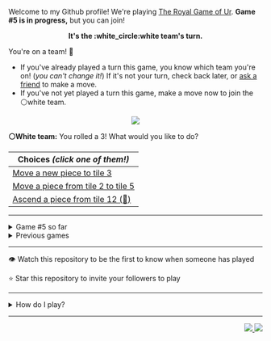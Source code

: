 Welcome to my Github profile!
We're playing
[The Royal Game of Ur](https://en.wikipedia.org/wiki/Royal_Game_of_Ur).
**Game #5 is in progress,** but you can join!

<p align="center">
  <b>It's the
  :white_circle:white
  team's turn.</b>
</p>

You're on a team! :wave:

* If you've already played a turn this game, you know which team you're on!
(_you can't change it!_)
If it's not your turn, check back later, or
[ask a
friend](https://twitter.com/share?text=I'm+playing+The+Royal+Game+of+Ur+on+a+GitHub+profile.+Take+your+turn+at+https://github.com/rossjrw/rossjrw+%23RoyalGameOfUr+%23github)
to make a move.
* If you've not yet played a turn this game, make a move now to join the
:white_circle:white
team.

<p align="center"><img src="https://raw.githubusercontent.com/rossjrw/rossjrw/play/games/current/board.841.svg"></p>

  **:white_circle:White team:**
  You rolled a 3!
What would you like to do?

| Choices *(click one of them!)* |
| --- |
  | [Move a new piece to tile 3    ](https://github.com/rossjrw/rossjrw/issues/new?title=ur-move-3%400-0&amp;body=Press+Submit%21+You+don%27t+need+to+edit+this+text+or+do+anything+else.%0D%0A%0D%0ABe+aware+that+your+move+can+take+a+minute+or+two+to+process.) |
  | [Move a piece from tile 2 to tile 5    ](https://github.com/rossjrw/rossjrw/issues/new?title=ur-move-3%402-0&amp;body=Press+Submit%21+You+don%27t+need+to+edit+this+text+or+do+anything+else.%0D%0A%0D%0ABe+aware+that+your+move+can+take+a+minute+or+two+to+process.) |
  | [Ascend a piece from tile 12    (:rocket:) ](https://github.com/rossjrw/rossjrw/issues/new?title=ur-move-3%4012-0&amp;body=Press+Submit%21+You+don%27t+need+to+edit+this+text+or+do+anything+else.%0D%0A%0D%0ABe+aware+that+your+move+can+take+a+minute+or+two+to+process.) |

-----

<details><summary>Game #5 so far</summary>

## Who's on each team?

<table>
    <thead>
      <tr><th colspan=2>Players in this game</th></tr>
    </thead>
    <tbody>
      <tr>
        <td align="right"><b>Black team</b> :black_circle:</td>
        <td>:white_circle: <b> White team</b></td>
      </tr>
      <tr align="center">
        <td><b><a href="https://github.com/shpatrickguo">@shpatrickguo</a></b> (22)<br><b><a href="https://github.com/MatthewOliverCode">@MatthewOliverCode</a></b> (10)<br><b><a href="https://github.com/HAUDRAUFHAUN">@HAUDRAUFHAUN</a></b> (6)<br><b><a href="https://github.com/Rayyan06">@Rayyan06</a></b> (3)<br><b><a href="https://github.com/azminewasi">@azminewasi</a></b> (3)<br><b><a href="https://github.com/tb148">@tb148</a></b> (3)<br><b><a href="https://github.com/DevTony101">@DevTony101</a></b> (2)<br><b><a href="https://github.com/BraianMendes">@BraianMendes</a></b> (2)<br><b><a href="https://github.com/shravankb">@shravankb</a></b> (1)<br><b><a href="https://github.com/HOWZ1T">@HOWZ1T</a></b> (1)<br><b><a href="https://github.com/brandonpittman">@brandonpittman</a></b> (1)<br><b><a href="https://github.com/BerkSpar">@BerkSpar</a></b> (1)<br><b><a href="https://github.com/ShapManasick">@ShapManasick</a></b> (1)<br><b><a href="https://github.com/RayhanADev">@RayhanADev</a></b> (1)<br><b><a href="https://github.com/nhcarrigan">@nhcarrigan</a></b> (1)<br><b><a href="https://github.com/miguelrochabh">@miguelrochabh</a></b> (1)<br><b><a href="https://github.com/ArmTimDev">@ArmTimDev</a></b> (1)<br><b><a href="https://github.com/Krithiik">@Krithiik</a></b> (1)<br><b><a href="https://github.com/grau-maus">@grau-maus</a></b> (1)<br><b><a href="https://github.com/AndreM-Gomes">@AndreM-Gomes</a></b> (1)<br><b><a href="https://github.com/rishabhc32">@rishabhc32</a></b> (1)<br><b><a href="https://github.com/ErickOF">@ErickOF</a></b> (1)<br><b><a href="https://github.com/RebTaylor">@RebTaylor</a></b> (1)<br><b><a href="https://github.com/maurayonori">@maurayonori</a></b> (1)<br><b><a href="https://github.com/vikassbadami">@vikassbadami</a></b> (1)</td>
        <td><b><a href="https://github.com/BaptisteMartinet">@BaptisteMartinet</a></b> (23)<br><b><a href="https://github.com/KennyOliver">@KennyOliver</a></b> (10)<br><b><a href="https://github.com/WeslleyNasRocha">@WeslleyNasRocha</a></b> (10)<br><b><a href="https://github.com/1ethanhansen">@1ethanhansen</a></b> (9)<br><b><a href="https://github.com/MrNereof">@MrNereof</a></b> (3)<br><b><a href="https://github.com/lynxaegon">@lynxaegon</a></b> (2)<br><b><a href="https://github.com/Dhyeythumar">@Dhyeythumar</a></b> (1)<br><b><a href="https://github.com/LucioFex">@LucioFex</a></b> (1)<br><b><a href="https://github.com/sampoder">@sampoder</a></b> (1)<br><b><a href="https://github.com/JohanDev6">@JohanDev6</a></b> (1)<br><b><a href="https://github.com/brunocampos01">@brunocampos01</a></b> (1)<br><b><a href="https://github.com/Kishan2029">@Kishan2029</a></b> (1)<br><b><a href="https://github.com/JavaCode7">@JavaCode7</a></b> (1)<br><b><a href="https://github.com/Nick-Mazuk">@Nick-Mazuk</a></b> (1)<br><b><a href="https://github.com/Rohan-Bansal">@Rohan-Bansal</a></b> (1)</td>
      </tr>
    </tbody>
  </table>

## What's happened so far?

| Time | Turn | Event | Issue | Board |
| :---: | :---: | :--- | :---: | :---: |
  | 6th Mar 2021 06:41 | **0** | :black_circle: **[@shpatrickguo](https://github.com/shpatrickguo)** started a new game | [#703](https://github.com/rossjrw/rossjrw/issues/703) | [link](https://raw.githubusercontent.com/rossjrw/rossjrw/fe1933f48a6a894bccf1fc49a4df9a7ba3abb58c/games/current/board.703.svg) |
  | 6th Mar 2021 06:43 | **1** | :black_circle: **[@DevTony101](https://github.com/DevTony101)** moved a black piece onto the board to position 4  — claimed a rosette :rosette:  | [#704](https://github.com/rossjrw/rossjrw/issues/704) | [link](https://raw.githubusercontent.com/rossjrw/rossjrw/795fe97c28ec218d8c929279608c74d839bf8a5b/games/current/board.704.svg) |
  | 6th Mar 2021 06:44 | **2** | :black_circle: **[@DevTony101](https://github.com/DevTony101)** moved a black piece from position 4 to position 7    | [#705](https://github.com/rossjrw/rossjrw/issues/705) | [link](https://raw.githubusercontent.com/rossjrw/rossjrw/854cd2dc018d03eefa8b4a738b13d05075001b15/games/current/board.705.svg) |
  | 6th Mar 2021 07:58 | **3** | :white_circle: **[@Dhyeythumar](https://github.com/Dhyeythumar)** moved a white piece onto the board to position 2    | [#706](https://github.com/rossjrw/rossjrw/issues/706) | [link](https://raw.githubusercontent.com/rossjrw/rossjrw/d63604c6714142428fefb49c7495d67d9f2c574a/games/current/board.706.svg) |
  | 8th Mar 2021 04:44 | **4** | :black_circle: **[@shpatrickguo](https://github.com/shpatrickguo)** moved a black piece onto the board to position 2    | [#707](https://github.com/rossjrw/rossjrw/issues/707) | [link](https://raw.githubusercontent.com/rossjrw/rossjrw/26804f326c5e54835d33be52beb22773f72acbe3/games/current/board.707.svg) |
  | 8th Mar 2021 20:23 | **5** | :white_circle: **[@KennyOliver](https://github.com/KennyOliver)** moved a white piece from position 2 to position 3    | [#708](https://github.com/rossjrw/rossjrw/issues/708) | [link](https://raw.githubusercontent.com/rossjrw/rossjrw/0ec7bf9c710549b9dd4ed203589957d6c67496fc/games/current/board.708.svg) |
  | 11th Mar 2021 22:43 | **6** | :black_circle: **[@shpatrickguo](https://github.com/shpatrickguo)** moved a black piece from position 7 to position 8  — claimed a rosette :rosette:  | [#709](https://github.com/rossjrw/rossjrw/issues/709) | [link](https://raw.githubusercontent.com/rossjrw/rossjrw/d054a2bf424ff1273bb4280e6d90b23f55cc6851/games/current/board.709.svg) |
  | 12th Mar 2021 05:15 | **7** | :black_circle: **[@shravankb](https://github.com/shravankb)** moved a black piece from position 2 to position 4  — claimed a rosette :rosette:  | [#710](https://github.com/rossjrw/rossjrw/issues/710) | [link](https://raw.githubusercontent.com/rossjrw/rossjrw/2cf7a6fc3432d2bb2df4d269299b911610ace7fc/games/current/board.710.svg) |
  | 12th Mar 2021 10:47 | **8** | :black_circle: **[@HOWZ1T](https://github.com/HOWZ1T)** moved a black piece from position 8 to position 10    | [#711](https://github.com/rossjrw/rossjrw/issues/711) | [link](https://raw.githubusercontent.com/rossjrw/rossjrw/6a289cd05c2fe0b7a33c48a692641eb6c06c85f8/games/current/board.711.svg) |
  | 12th Mar 2021 13:55 | **9** | :white_circle: **[@BaptisteMartinet](https://github.com/BaptisteMartinet)** moved a white piece onto the board to position 4  — claimed a rosette :rosette:  | [#712](https://github.com/rossjrw/rossjrw/issues/712) | [link](https://raw.githubusercontent.com/rossjrw/rossjrw/a449fd0845517cc06a691230e0fe362418a8aa0c/games/current/board.712.svg) |
  | 12th Mar 2021 13:59 | **10** | :white_circle: **[@BaptisteMartinet](https://github.com/BaptisteMartinet)** moved a white piece from position 4 to position 6    | [#713](https://github.com/rossjrw/rossjrw/issues/713) | [link](https://raw.githubusercontent.com/rossjrw/rossjrw/b3473b64be8fc5d705066a22d019197bd9c64a3c/games/current/board.713.svg) |
  | 14th Mar 2021 20:27 | **11** | :black_circle: **[@shpatrickguo](https://github.com/shpatrickguo)** moved a black piece from position 4 to position 6 — captured a white piece :crossed_swords:   | [#714](https://github.com/rossjrw/rossjrw/issues/714) | [link](https://raw.githubusercontent.com/rossjrw/rossjrw/4f9347c7c4d0264f8e98da975f2c5a7b5fa471ed/games/current/board.714.svg) |
  | 16th Mar 2021 22:04 | **12** | :white_circle: **[@LucioFex](https://github.com/LucioFex)** moved a white piece from position 3 to position 5    | [#715](https://github.com/rossjrw/rossjrw/issues/715) | [link](https://raw.githubusercontent.com/rossjrw/rossjrw/e662f4f7c500ad8ecc6eb24ba013919b70197e12/games/current/board.715.svg) |
  | 17th Mar 2021 05:24 | **13** | :black_circle: **[@brandonpittman](https://github.com/brandonpittman)** moved a black piece from position 10 to position 14  — claimed a rosette :rosette:  | [#716](https://github.com/rossjrw/rossjrw/issues/716) |  |
  | 18th Mar 2021 14:40 | **14** | :black_circle: **[@BerkSpar](https://github.com/BerkSpar)** moved a black piece onto the board to position 3    | [#717](https://github.com/rossjrw/rossjrw/issues/717) | [link](https://raw.githubusercontent.com/rossjrw/rossjrw/63d55a8b218265fad3519c6a6e74590c5d8e9057/games/current/board.717.svg) |
  | 18th Mar 2021 14:40 | **15** | :white_circle:  The white team rolled a 0 and their turn was automatically passed | [#717](https://github.com/rossjrw/rossjrw/issues/717) | [link](https://raw.githubusercontent.com/rossjrw/rossjrw/8c6c8b25608c0c23d624b50deb17efbfb31ba557/games/current/board.717.svg) |
  | 20th Mar 2021 06:48 | **16** | :black_circle: **[@shpatrickguo](https://github.com/shpatrickguo)** moved a black piece from position 6 to position 9    | [#719](https://github.com/rossjrw/rossjrw/issues/719) | [link](https://raw.githubusercontent.com/rossjrw/rossjrw/7b901772bdaa5596d8a5629996ab900278029b4f/games/current/board.719.svg) |
  | 23rd Mar 2021 02:02 | **17** | :white_circle: **[@sampoder](https://github.com/sampoder)** moved a white piece onto the board to position 2    | [#720](https://github.com/rossjrw/rossjrw/issues/720) | [link](https://raw.githubusercontent.com/rossjrw/rossjrw/3357a86aa99c54a14e890675cb5ef34b808f1591/games/current/board.720.svg) |
  | 23rd Mar 2021 10:20 | **18** | :black_circle: **[@ShapManasick](https://github.com/ShapManasick)** moved a black piece from position 3 to position 6    | [#721](https://github.com/rossjrw/rossjrw/issues/721) | [link](https://raw.githubusercontent.com/rossjrw/rossjrw/b0ffacf13719586eb74460bc317ff3814ec82a99/games/current/board.721.svg) |
  | 23rd Mar 2021 22:32 | **19** | :white_circle: **[@lynxaegon](https://github.com/lynxaegon)** moved a white piece from position 5 to position 6 — captured a black piece :crossed_swords:   | [#722](https://github.com/rossjrw/rossjrw/issues/722) | [link](https://raw.githubusercontent.com/rossjrw/rossjrw/8de583709b459f2edc23d258e182dbab81775c85/games/current/board.722.svg) |
  | 23rd Mar 2021 23:10 | **20** | :black_circle: **[@RayhanADev](https://github.com/RayhanADev)** ascended a black piece from position 14 :rocket:    | [#723](https://github.com/rossjrw/rossjrw/issues/723) | [link](https://raw.githubusercontent.com/rossjrw/rossjrw/bc5e3d6bf6ada7883aca44eeaae4eae4ba83c2ba/games/current/board.723.svg) |
  | 24th Mar 2021 09:56 | **21** | :white_circle: **[@lynxaegon](https://github.com/lynxaegon)** moved a white piece from position 2 to position 4  — claimed a rosette :rosette:  | [#724](https://github.com/rossjrw/rossjrw/issues/724) | [link](https://raw.githubusercontent.com/rossjrw/rossjrw/80fa97eff6cb1319aaa362894acafdd53e4875da/games/current/board.724.svg) |
  | 24th Mar 2021 23:13 | **22** | :white_circle: **[@JohanDev6](https://github.com/JohanDev6)** moved a white piece onto the board to position 2    | [#725](https://github.com/rossjrw/rossjrw/issues/725) | [link](https://raw.githubusercontent.com/rossjrw/rossjrw/64d7715a39ebbce33674f401c3d3653d112e037f/games/current/board.725.svg) |
  | 25th Mar 2021 05:02 | **23** | :black_circle: **[@shpatrickguo](https://github.com/shpatrickguo)** moved a black piece onto the board to position 1    | [#727](https://github.com/rossjrw/rossjrw/issues/727) | [link](https://raw.githubusercontent.com/rossjrw/rossjrw/7588240755c04f3bf645f0ef68f0482cd3851dbf/games/current/board.727.svg) |
  | 26th Mar 2021 14:40 | **24** | :white_circle: **[@brunocampos01](https://github.com/brunocampos01)** moved a white piece onto the board to position 1    | [#728](https://github.com/rossjrw/rossjrw/issues/728) | [link](https://raw.githubusercontent.com/rossjrw/rossjrw/1dbaa3819a10e4a0a2316ba9f40f7a0111554b21/games/current/board.728.svg) |
  | 28th Mar 2021 00:59 | **25** | :black_circle: **[@shpatrickguo](https://github.com/shpatrickguo)** moved a black piece onto the board to position 2    | [#729](https://github.com/rossjrw/rossjrw/issues/729) | [link](https://raw.githubusercontent.com/rossjrw/rossjrw/b2120435568635bd5c38c25daace5706c0c20d4c/games/current/board.729.svg) |
  | 28th Mar 2021 18:34 | **26** | :white_circle: **[@KennyOliver](https://github.com/KennyOliver)** moved a white piece from position 6 to position 7    | [#730](https://github.com/rossjrw/rossjrw/issues/730) | [link](https://raw.githubusercontent.com/rossjrw/rossjrw/c9ed234b2ea6e99fbabcb53af86f7f9fac59f4c3/games/current/board.730.svg) |
  | 29th Mar 2021 02:43 | **27** | :black_circle: **[@shpatrickguo](https://github.com/shpatrickguo)** moved a black piece from position 2 to position 3    | [#731](https://github.com/rossjrw/rossjrw/issues/731) | [link](https://raw.githubusercontent.com/rossjrw/rossjrw/53c8a9e2655377c8576aa40bd0094465e85f3a45/games/current/board.731.svg) |
  | 29th Mar 2021 06:47 | **28** | :white_circle: **[@KennyOliver](https://github.com/KennyOliver)** moved a white piece from position 7 to position 8  — claimed a rosette :rosette:  | [#732](https://github.com/rossjrw/rossjrw/issues/732) | [link](https://raw.githubusercontent.com/rossjrw/rossjrw/28a1e91ffc984feb127bb114e2b6afd251a78069/games/current/board.732.svg) |
  | 29th Mar 2021 07:25 | **29** | :white_circle: **[@Kishan2029](https://github.com/Kishan2029)** moved a white piece onto the board to position 3    | [#733](https://github.com/rossjrw/rossjrw/issues/733) | [link](https://raw.githubusercontent.com/rossjrw/rossjrw/cd01be8d51cf022509ad022a6421c16948242bd6/games/current/board.733.svg) |
  | 30th Mar 2021 14:42 | **30** | :black_circle: **[@Rayyan06](https://github.com/Rayyan06)** moved a black piece from position 1 to position 4  — claimed a rosette :rosette:  | [#734](https://github.com/rossjrw/rossjrw/issues/734) | [link](https://raw.githubusercontent.com/rossjrw/rossjrw/55e1071c03cc04facf09f69ab0f24e04b3be7c28/games/current/board.734.svg) |
  | 30th Mar 2021 14:43 | **31** | :black_circle: **[@Rayyan06](https://github.com/Rayyan06)** moved a black piece onto the board to position 1    | [#735](https://github.com/rossjrw/rossjrw/issues/735) | [link](https://raw.githubusercontent.com/rossjrw/rossjrw/911ed92a9cda99089f8051717af1083e2cba8e14/games/current/board.735.svg) |
  | 30th Mar 2021 20:47 | **32** | :white_circle: **[@KennyOliver](https://github.com/KennyOliver)** moved a white piece from position 8 to position 11    | [#736](https://github.com/rossjrw/rossjrw/issues/736) | [link](https://raw.githubusercontent.com/rossjrw/rossjrw/b0a791f5d446cfc0d587d4ad09e186825e1f2e0b/games/current/board.736.svg) |
  | 30th Mar 2021 22:49 | **33** | :black_circle: **[@nhcarrigan](https://github.com/nhcarrigan)** moved a black piece from position 1 to position 2    | [#737](https://github.com/rossjrw/rossjrw/issues/737) | [link](https://raw.githubusercontent.com/rossjrw/rossjrw/2e9afbd0eede39ec5e86ce91f2066d32a23cf8d8/games/current/board.737.svg) |
  | 31st Mar 2021 14:52 | **34** | :white_circle: **[@KennyOliver](https://github.com/KennyOliver)** moved a white piece from position 11 to position 12    | [#738](https://github.com/rossjrw/rossjrw/issues/738) | [link](https://raw.githubusercontent.com/rossjrw/rossjrw/d03ff39b79782ec0e8ddf6e7c490cdea49d5d22b/games/current/board.738.svg) |
  | 31st Mar 2021 16:10 | **35** | :black_circle: **[@Rayyan06](https://github.com/Rayyan06)** moved a black piece from position 9 to position 12 — captured a white piece :crossed_swords:   | [#739](https://github.com/rossjrw/rossjrw/issues/739) | [link](https://raw.githubusercontent.com/rossjrw/rossjrw/2e5dfce05f04235ea6c724aead65d348895967c9/games/current/board.739.svg) |
  | 1st Apr 2021 11:19 | **36** | :white_circle: **[@JavaCode7](https://github.com/JavaCode7)** moved a white piece from position 2 to position 5    | [#740](https://github.com/rossjrw/rossjrw/issues/740) |  |
  | 1st Apr 2021 14:43 | **37** | :black_circle: **[@miguelrochabh](https://github.com/miguelrochabh)** moved a black piece from position 3 to position 5 — captured a white piece :crossed_swords:   | [#741](https://github.com/rossjrw/rossjrw/issues/741) | [link](https://raw.githubusercontent.com/rossjrw/rossjrw/67088b6f871d6d76f7d88ccd1214c8e8d1199b8d/games/current/board.741.svg) |
  | 1st Apr 2021 14:43 | **38** | :white_circle:  The white team rolled a 0 and their turn was automatically passed | [#741](https://github.com/rossjrw/rossjrw/issues/741) | [link](https://raw.githubusercontent.com/rossjrw/rossjrw/ae6c7416138c3840cc9b0d5344ec14981c05f78d/games/current/board.741.svg) |
  | 2nd Apr 2021 16:43 | **39** | :black_circle: **[@shpatrickguo](https://github.com/shpatrickguo)** ascended a black piece from position 12 :rocket:    | [#743](https://github.com/rossjrw/rossjrw/issues/743) | [link](https://raw.githubusercontent.com/rossjrw/rossjrw/bf5bf2d0127b7cd2dd3f180af9a4565e8b4c0441/games/current/board.743.svg) |
  | 2nd Apr 2021 16:47 | **40** | :white_circle: **[@1ethanhansen](https://github.com/1ethanhansen)** moved a white piece from position 3 to position 6    | [#744](https://github.com/rossjrw/rossjrw/issues/744) | [link](https://raw.githubusercontent.com/rossjrw/rossjrw/602ce4215cb4f7a6395831ec7dd13143cf3744a3/games/current/board.744.svg) |
  | 3rd Apr 2021 15:41 | **41** | :black_circle: **[@HAUDRAUFHAUN](https://github.com/HAUDRAUFHAUN)** moved a black piece from position 5 to position 8  — claimed a rosette :rosette:  | [#745](https://github.com/rossjrw/rossjrw/issues/745) | [link](https://raw.githubusercontent.com/rossjrw/rossjrw/9a8905e6182c90a6355b001de703e4f53fa5b721/games/current/board.745.svg) |
  | 3rd Apr 2021 15:47 | **42** | :black_circle: **[@HAUDRAUFHAUN](https://github.com/HAUDRAUFHAUN)** moved a black piece onto the board to position 3    | [#746](https://github.com/rossjrw/rossjrw/issues/746) | [link](https://raw.githubusercontent.com/rossjrw/rossjrw/ea41df4732b4e67cec01f4d8b86015f33378dd69/games/current/board.746.svg) |
  | 4th Apr 2021 09:51 | **43** | :white_circle: **[@KennyOliver](https://github.com/KennyOliver)** moved a white piece from position 6 to position 9    | [#747](https://github.com/rossjrw/rossjrw/issues/747) | [link](https://raw.githubusercontent.com/rossjrw/rossjrw/ae71266d87d3e449d7adcff5a0a0d715befed88a/games/current/board.747.svg) |
  | 5th Apr 2021 04:55 | **44** | :black_circle: **[@ArmTimDev](https://github.com/ArmTimDev)** moved a black piece from position 3 to position 6    | [#748](https://github.com/rossjrw/rossjrw/issues/748) | [link](https://raw.githubusercontent.com/rossjrw/rossjrw/91d1ae4ae06ac60cd98b0e2fe938b944ad70c91c/games/current/board.748.svg) |
  | 5th Apr 2021 15:58 | **45** | :white_circle: **[@1ethanhansen](https://github.com/1ethanhansen)** moved a white piece from position 9 to position 11    | [#749](https://github.com/rossjrw/rossjrw/issues/749) | [link](https://raw.githubusercontent.com/rossjrw/rossjrw/ca7f99a72b30e0adcdb68e9296ee72cfc1ca32d4/games/current/board.749.svg) |
  | 5th Apr 2021 17:30 | **46** | :black_circle: **[@BraianMendes](https://github.com/BraianMendes)** moved a black piece from position 8 to position 10    | [#750](https://github.com/rossjrw/rossjrw/issues/750) | [link](https://raw.githubusercontent.com/rossjrw/rossjrw/fb98dd2119f4cdb8d91cd05ebeae96dbdd4a7a97/games/current/board.750.svg) |
  | 5th Apr 2021 21:00 | **47** | :white_circle: **[@WeslleyNasRocha](https://github.com/WeslleyNasRocha)** moved a white piece from position 11 to position 12    | [#751](https://github.com/rossjrw/rossjrw/issues/751) | [link](https://raw.githubusercontent.com/rossjrw/rossjrw/777afb12ea43b492929919bc8f4ed9a68fc86f12/games/current/board.751.svg) |
  | 6th Apr 2021 13:10 | **48** | :black_circle: **[@BraianMendes](https://github.com/BraianMendes)** moved a black piece from position 10 to position 13    | [#752](https://github.com/rossjrw/rossjrw/issues/752) | [link](https://raw.githubusercontent.com/rossjrw/rossjrw/88ffb55a787f78d37452c8548e755f3b343b0b09/games/current/board.752.svg) |
  | 6th Apr 2021 13:19 | **49** | :white_circle: **[@WeslleyNasRocha](https://github.com/WeslleyNasRocha)** moved a white piece from position 12 to position 13    | [#753](https://github.com/rossjrw/rossjrw/issues/753) | [link](https://raw.githubusercontent.com/rossjrw/rossjrw/88a91368bdad03a3af5a1b733236254818743f1d/games/current/board.753.svg) |
  | 6th Apr 2021 22:24 | **50** | :black_circle: **[@shpatrickguo](https://github.com/shpatrickguo)** moved a black piece onto the board to position 3    | [#754](https://github.com/rossjrw/rossjrw/issues/754) | [link](https://raw.githubusercontent.com/rossjrw/rossjrw/73c07895069d1d5402951c119bd995f485134654/games/current/board.754.svg) |
  | 7th Apr 2021 03:35 | **51** | :white_circle: **[@Nick-Mazuk](https://github.com/Nick-Mazuk)** moved a white piece from position 13 to position 14  — claimed a rosette :rosette:  | [#755](https://github.com/rossjrw/rossjrw/issues/755) | [link](https://raw.githubusercontent.com/rossjrw/rossjrw/bf7917be6828dbe21dfd278115e8c8ef057279b6/games/current/board.755.svg) |
  | 7th Apr 2021 11:02 | **52** | :white_circle: **[@KennyOliver](https://github.com/KennyOliver)** moved a white piece from position 4 to position 6 — captured a black piece :crossed_swords:   | [#756](https://github.com/rossjrw/rossjrw/issues/756) | [link](https://raw.githubusercontent.com/rossjrw/rossjrw/239c5919ec03fc5a73dbc1fd3efb79ea792ac141/games/current/board.756.svg) |
  | 7th Apr 2021 11:03 | **53** | :black_circle: **[@MatthewOliverCode](https://github.com/MatthewOliverCode)** moved a black piece from position 3 to position 6 — captured a white piece :crossed_swords:   | [#757](https://github.com/rossjrw/rossjrw/issues/757) | [link](https://raw.githubusercontent.com/rossjrw/rossjrw/7bcf43f2926d392797be2ada67604742a91714e7/games/current/board.757.svg) |
  | 7th Apr 2021 11:04 | **54** | :white_circle: **[@KennyOliver](https://github.com/KennyOliver)** ascended a white piece from position 14 :rocket:    | [#758](https://github.com/rossjrw/rossjrw/issues/758) | [link](https://raw.githubusercontent.com/rossjrw/rossjrw/61528bc793ff611d64f66c7dc28ece21bf378985/games/current/board.758.svg) |
  | 7th Apr 2021 11:05 | **55** | :black_circle: **[@MatthewOliverCode](https://github.com/MatthewOliverCode)** moved a black piece from position 4 to position 7    | [#759](https://github.com/rossjrw/rossjrw/issues/759) | [link](https://raw.githubusercontent.com/rossjrw/rossjrw/ca0be942df3d63136915e05070bbdc94a92a27fe/games/current/board.759.svg) |
  | 7th Apr 2021 11:06 | **56** | :white_circle: **[@KennyOliver](https://github.com/KennyOliver)** moved a white piece from position 1 to position 4  — claimed a rosette :rosette:  | [#760](https://github.com/rossjrw/rossjrw/issues/760) | [link](https://raw.githubusercontent.com/rossjrw/rossjrw/a4a08c21f06d5387a2f2bb47995f1b9f4e202b39/games/current/board.760.svg) |
  | 7th Apr 2021 11:07 | **57** | :white_circle: **[@KennyOliver](https://github.com/KennyOliver)** moved a white piece from position 4 to position 7 — captured a black piece :crossed_swords:   | [#761](https://github.com/rossjrw/rossjrw/issues/761) | [link](https://raw.githubusercontent.com/rossjrw/rossjrw/dfa49b1eb162fb14753f411580463bcb62ebc26b/games/current/board.761.svg) |
  | 7th Apr 2021 11:08 | **58** | :black_circle: **[@MatthewOliverCode](https://github.com/MatthewOliverCode)** moved a black piece from position 13 to position 14  — claimed a rosette :rosette:  | [#762](https://github.com/rossjrw/rossjrw/issues/762) | [link](https://raw.githubusercontent.com/rossjrw/rossjrw/237799983aa9944d210441d8da163221945edf28/games/current/board.762.svg) |
  | 7th Apr 2021 11:08 | **59** | :black_circle: **[@MatthewOliverCode](https://github.com/MatthewOliverCode)** moved a black piece from position 6 to position 8  — claimed a rosette :rosette:  | [#763](https://github.com/rossjrw/rossjrw/issues/763) | [link](https://raw.githubusercontent.com/rossjrw/rossjrw/f3fb8f6223d585f9df2e4e7b3694473d8107ab79/games/current/board.763.svg) |
  | 7th Apr 2021 11:09 | **60** | :black_circle: **[@MatthewOliverCode](https://github.com/MatthewOliverCode)** moved a black piece from position 2 to position 4  — claimed a rosette :rosette:  | [#764](https://github.com/rossjrw/rossjrw/issues/764) | [link](https://raw.githubusercontent.com/rossjrw/rossjrw/5d4224fb7cdba47e3562099185c53ea892fba547/games/current/board.764.svg) |
  | 7th Apr 2021 11:09 | **61** | :black_circle: **[@MatthewOliverCode](https://github.com/MatthewOliverCode)** moved a black piece from position 4 to position 7 — captured a white piece :crossed_swords:   | [#765](https://github.com/rossjrw/rossjrw/issues/765) | [link](https://raw.githubusercontent.com/rossjrw/rossjrw/29bc10629cd39010af8d0d304f6412264df2d57d/games/current/board.765.svg) |
  | 7th Apr 2021 12:36 | **62** | :white_circle: **[@BaptisteMartinet](https://github.com/BaptisteMartinet)** moved a white piece onto the board to position 2    | [#766](https://github.com/rossjrw/rossjrw/issues/766) | [link](https://raw.githubusercontent.com/rossjrw/rossjrw/b4b4854fe119c9e2a03c7d76c3881696ce19358b/games/current/board.766.svg) |
  | 7th Apr 2021 14:39 | **63** | :black_circle: **[@MatthewOliverCode](https://github.com/MatthewOliverCode)** moved a black piece from position 7 to position 9    | [#767](https://github.com/rossjrw/rossjrw/issues/767) | [link](https://raw.githubusercontent.com/rossjrw/rossjrw/5d36390654eb5ac5ce395fc63423eeb32b8f4573/games/current/board.767.svg) |
  | 7th Apr 2021 15:31 | **64** | :white_circle: **[@BaptisteMartinet](https://github.com/BaptisteMartinet)** moved a white piece from position 2 to position 4  — claimed a rosette :rosette:  | [#768](https://github.com/rossjrw/rossjrw/issues/768) | [link](https://raw.githubusercontent.com/rossjrw/rossjrw/a9ea0afe71a27541a1c464abf23f9e0caa40ce4d/games/current/board.768.svg) |
  | 7th Apr 2021 19:31 | **65** | :white_circle: **[@WeslleyNasRocha](https://github.com/WeslleyNasRocha)** moved a white piece onto the board to position 2    | [#769](https://github.com/rossjrw/rossjrw/issues/769) | [link](https://raw.githubusercontent.com/rossjrw/rossjrw/bfec5b11de13e05c30588e1fda5967dbaf090058/games/current/board.769.svg) |
  | 8th Apr 2021 10:16 | **66** | :black_circle: **[@HAUDRAUFHAUN](https://github.com/HAUDRAUFHAUN)** moved a black piece onto the board to position 2    | [#770](https://github.com/rossjrw/rossjrw/issues/770) | [link](https://raw.githubusercontent.com/rossjrw/rossjrw/54c1c850735061aa46c8f6740b822f55c17c5abd/games/current/board.770.svg) |
  | 8th Apr 2021 12:11 | **67** | :white_circle: **[@BaptisteMartinet](https://github.com/BaptisteMartinet)** moved a white piece from position 4 to position 7    | [#771](https://github.com/rossjrw/rossjrw/issues/771) | [link](https://raw.githubusercontent.com/rossjrw/rossjrw/aee69e937dfd087f6efba8c9a18bb08442e9e4bb/games/current/board.771.svg) |
  | 8th Apr 2021 14:44 | **68** | :black_circle: **[@HAUDRAUFHAUN](https://github.com/HAUDRAUFHAUN)** moved a black piece from position 2 to position 4  — claimed a rosette :rosette:  | [#772](https://github.com/rossjrw/rossjrw/issues/772) | [link](https://raw.githubusercontent.com/rossjrw/rossjrw/91caafec62300faf93c44fea9514f8825a5b6836/games/current/board.772.svg) |
  | 8th Apr 2021 14:45 | **69** | :black_circle: **[@HAUDRAUFHAUN](https://github.com/HAUDRAUFHAUN)** moved a black piece from position 9 to position 11    | [#773](https://github.com/rossjrw/rossjrw/issues/773) | [link](https://raw.githubusercontent.com/rossjrw/rossjrw/677bb6f1170c645aa51c6b08a5b416d96fbc7fc9/games/current/board.773.svg) |
  | 8th Apr 2021 17:27 | **70** | :white_circle: **[@WeslleyNasRocha](https://github.com/WeslleyNasRocha)** moved a white piece from position 2 to position 4  — claimed a rosette :rosette:  | [#774](https://github.com/rossjrw/rossjrw/issues/774) | [link](https://raw.githubusercontent.com/rossjrw/rossjrw/09caa5b92afc45dcf94db6ff33e4ef9e9ba50a2b/games/current/board.774.svg) |
  | 8th Apr 2021 17:27 | **71** | :white_circle: **[@WeslleyNasRocha](https://github.com/WeslleyNasRocha)** moved a white piece from position 7 to position 9    | [#775](https://github.com/rossjrw/rossjrw/issues/775) | [link](https://raw.githubusercontent.com/rossjrw/rossjrw/9c55ad2dc972f4127d7dabd9897b5d6d68835d6c/games/current/board.775.svg) |
  | 9th Apr 2021 03:09 | **72** | :black_circle: **[@shpatrickguo](https://github.com/shpatrickguo)** moved a black piece from position 8 to position 9 — captured a white piece :crossed_swords:   | [#776](https://github.com/rossjrw/rossjrw/issues/776) | [link](https://raw.githubusercontent.com/rossjrw/rossjrw/88db8923f3f9bc828fc9d2a296da97237de72905/games/current/board.776.svg) |
  | 9th Apr 2021 12:50 | **73** | :white_circle: **[@WeslleyNasRocha](https://github.com/WeslleyNasRocha)** moved a white piece onto the board to position 2    | [#777](https://github.com/rossjrw/rossjrw/issues/777) | [link](https://raw.githubusercontent.com/rossjrw/rossjrw/1d210bf983105ab5003366d6dfce3039600dc9d7/games/current/board.777.svg) |
  | 10th Apr 2021 02:06 | **74** | :black_circle: **[@shpatrickguo](https://github.com/shpatrickguo)** moved a black piece onto the board to position 3    | [#778](https://github.com/rossjrw/rossjrw/issues/778) | [link](https://raw.githubusercontent.com/rossjrw/rossjrw/bad5eb3b4aae1cb15bf9b3f3e2dc09a6e7217a90/games/current/board.778.svg) |
  | 10th Apr 2021 03:24 | **75** | :white_circle: **[@Rohan-Bansal](https://github.com/Rohan-Bansal)** moved a white piece from position 4 to position 6    | [#779](https://github.com/rossjrw/rossjrw/issues/779) | [link](https://raw.githubusercontent.com/rossjrw/rossjrw/559dcb0dfb682d0723c4743385cbc3cca39d5cf9/games/current/board.779.svg) |
  | 13th Apr 2021 06:20 | **76** | :black_circle: **[@HAUDRAUFHAUN](https://github.com/HAUDRAUFHAUN)** moved a black piece from position 4 to position 6 — captured a white piece :crossed_swords:   | [#780](https://github.com/rossjrw/rossjrw/issues/780) | [link](https://raw.githubusercontent.com/rossjrw/rossjrw/e18bd7bef6419196885cc138f9a55f81ae1bb712/games/current/board.780.svg) |
  | 13th Apr 2021 12:36 | **77** | :white_circle: **[@BaptisteMartinet](https://github.com/BaptisteMartinet)** moved a white piece onto the board to position 4  — claimed a rosette :rosette:  | [#781](https://github.com/rossjrw/rossjrw/issues/781) | [link](https://raw.githubusercontent.com/rossjrw/rossjrw/49ef891142a0f2d185ec42e21a39a54e39e14c5b/games/current/board.781.svg) |
  | 13th Apr 2021 12:38 | **78** | :white_circle: **[@BaptisteMartinet](https://github.com/BaptisteMartinet)** moved a white piece from position 4 to position 6 — captured a black piece :crossed_swords:   | [#782](https://github.com/rossjrw/rossjrw/issues/782) | [link](https://raw.githubusercontent.com/rossjrw/rossjrw/d965a3bc4d93cace3123a6441da87c7e9a74db7a/games/current/board.782.svg) |
  | 13th Apr 2021 23:34 | **79** | :black_circle: **[@shpatrickguo](https://github.com/shpatrickguo)** moved a black piece from position 3 to position 6 — captured a white piece :crossed_swords:   | [#783](https://github.com/rossjrw/rossjrw/issues/783) | [link](https://raw.githubusercontent.com/rossjrw/rossjrw/2270635e43dda83599b8c8bfb0450b7f805f3c90/games/current/board.783.svg) |
  | 14th Apr 2021 23:39 | **80** | :white_circle: **[@WeslleyNasRocha](https://github.com/WeslleyNasRocha)** moved a white piece onto the board to position 1    | [#784](https://github.com/rossjrw/rossjrw/issues/784) | [link](https://raw.githubusercontent.com/rossjrw/rossjrw/fdea228f4b482bc8f70f7dee40c4acbba46b6bf1/games/current/board.784.svg) |
  | 15th Apr 2021 22:36 | **81** | :black_circle: **[@shpatrickguo](https://github.com/shpatrickguo)** ascended a black piece from position 14 :rocket:    | [#785](https://github.com/rossjrw/rossjrw/issues/785) | [link](https://raw.githubusercontent.com/rossjrw/rossjrw/76fd1a863734a234f7cef0f05503a73df7561d69/games/current/board.785.svg) |
  | 16th Apr 2021 07:59 | **82** | :white_circle: **[@BaptisteMartinet](https://github.com/BaptisteMartinet)** moved a white piece from position 2 to position 4  — claimed a rosette :rosette:  | [#786](https://github.com/rossjrw/rossjrw/issues/786) | [link](https://raw.githubusercontent.com/rossjrw/rossjrw/b6ca13702c6eb6b9de01a35a44c787192809582b/games/current/board.786.svg) |
  | 16th Apr 2021 08:03 | **83** | :white_circle: **[@BaptisteMartinet](https://github.com/BaptisteMartinet)** moved a white piece from position 1 to position 2    | [#787](https://github.com/rossjrw/rossjrw/issues/787) | [link](https://raw.githubusercontent.com/rossjrw/rossjrw/03da24c4e584c758f9b93076b27f24147692f3ef/games/current/board.787.svg) |
  | 19th Apr 2021 12:47 | **84** | :black_circle: **[@Krithiik](https://github.com/Krithiik)** moved a black piece onto the board to position 2    | [#788](https://github.com/rossjrw/rossjrw/issues/788) | [link](https://raw.githubusercontent.com/rossjrw/rossjrw/5a25bc48543cfc9f9c214c57d113107b0bee40c6/games/current/board.788.svg) |
  | 19th Apr 2021 13:14 | **85** | :white_circle: **[@BaptisteMartinet](https://github.com/BaptisteMartinet)** moved a white piece from position 4 to position 6 — captured a black piece :crossed_swords:   | [#789](https://github.com/rossjrw/rossjrw/issues/789) | [link](https://raw.githubusercontent.com/rossjrw/rossjrw/33f70f65a3dc315e59a3a09cf8830fa766fb01ff/games/current/board.789.svg) |
  | 19th Apr 2021 20:47 | **86** | :black_circle: **[@grau-maus](https://github.com/grau-maus)** moved a black piece from position 2 to position 4  — claimed a rosette :rosette:  | [#790](https://github.com/rossjrw/rossjrw/issues/790) | [link](https://raw.githubusercontent.com/rossjrw/rossjrw/91dafe9ef653f2a878b74167b949ebccb8f0f6e0/games/current/board.790.svg) |
  | 20th Apr 2021 07:47 | **87** | :black_circle: **[@shpatrickguo](https://github.com/shpatrickguo)** moved a black piece from position 4 to position 6 — captured a white piece :crossed_swords:   | [#791](https://github.com/rossjrw/rossjrw/issues/791) | [link](https://raw.githubusercontent.com/rossjrw/rossjrw/e2a54a947de1c8d1fa393404dc24426240795775/games/current/board.791.svg) |
  | 20th Apr 2021 09:40 | **88** | :white_circle: **[@BaptisteMartinet](https://github.com/BaptisteMartinet)** moved a white piece from position 2 to position 4  — claimed a rosette :rosette:  | [#792](https://github.com/rossjrw/rossjrw/issues/792) | [link](https://raw.githubusercontent.com/rossjrw/rossjrw/9e95050fea86ce0a716568f5c5375bc7f119ac7c/games/current/board.792.svg) |
  | 20th Apr 2021 10:07 | **89** | :white_circle: **[@BaptisteMartinet](https://github.com/BaptisteMartinet)** moved a white piece from position 4 to position 6 — captured a black piece :crossed_swords:   | [#793](https://github.com/rossjrw/rossjrw/issues/793) | [link](https://raw.githubusercontent.com/rossjrw/rossjrw/4bc21aa65bd30879f3e95fee33048512e6577a63/games/current/board.793.svg) |
  | 20th Apr 2021 21:31 | **90** | :black_circle: **[@AndreM-Gomes](https://github.com/AndreM-Gomes)** moved a black piece from position 9 to position 13    | [#794](https://github.com/rossjrw/rossjrw/issues/794) | [link](https://raw.githubusercontent.com/rossjrw/rossjrw/5630043d0e6361a1981e7fe163fa500b7a390ba0/games/current/board.794.svg) |
  | 20th Apr 2021 21:46 | **91** | :white_circle: **[@1ethanhansen](https://github.com/1ethanhansen)** moved a white piece onto the board to position 1    | [#795](https://github.com/rossjrw/rossjrw/issues/795) | [link](https://raw.githubusercontent.com/rossjrw/rossjrw/7c9f0698a021f2c430991c1d2eb5ddf14ed06f2b/games/current/board.795.svg) |
  | 21st Apr 2021 18:42 | **92** | :black_circle: **[@azminewasi](https://github.com/azminewasi)** ascended a black piece from position 13 :rocket:    | [#796](https://github.com/rossjrw/rossjrw/issues/796) | [link](https://raw.githubusercontent.com/rossjrw/rossjrw/c57f704505002941aae9a7c4d525208736c015bd/games/current/board.796.svg) |
  | 22nd Apr 2021 03:18 | **93** | :white_circle: **[@MrNereof](https://github.com/MrNereof)** moved a white piece from position 1 to position 2    | [#798](https://github.com/rossjrw/rossjrw/issues/798) | [link](https://raw.githubusercontent.com/rossjrw/rossjrw/687ecd8cdabeadf42e1098241f07d50feb767371/games/current/board.798.svg) |
  | 22nd Apr 2021 04:45 | **94** | :black_circle: **[@shpatrickguo](https://github.com/shpatrickguo)** moved a black piece onto the board to position 1    | [#799](https://github.com/rossjrw/rossjrw/issues/799) | [link](https://raw.githubusercontent.com/rossjrw/rossjrw/898a8fcf129270d0461754207210a92bd1479e1d/games/current/board.799.svg) |
  | 22nd Apr 2021 09:17 | **95** | :white_circle: **[@BaptisteMartinet](https://github.com/BaptisteMartinet)** moved a white piece onto the board to position 3    | [#800](https://github.com/rossjrw/rossjrw/issues/800) | [link](https://raw.githubusercontent.com/rossjrw/rossjrw/aacfb02c108467b61b24b9f3159428ff00611e34/games/current/board.800.svg) |
  | 22nd Apr 2021 19:22 | **96** | :black_circle: **[@rishabhc32](https://github.com/rishabhc32)** moved a black piece from position 11 to position 13    | [#801](https://github.com/rossjrw/rossjrw/issues/801) | [link](https://raw.githubusercontent.com/rossjrw/rossjrw/e867ff668641891e33c6c5dc6b43e32d73b249d0/games/current/board.801.svg) |
  | 22nd Apr 2021 21:01 | **97** | :white_circle: **[@1ethanhansen](https://github.com/1ethanhansen)** moved a white piece from position 2 to position 5    | [#802](https://github.com/rossjrw/rossjrw/issues/802) | [link](https://raw.githubusercontent.com/rossjrw/rossjrw/b8bb6d110ec30767e4e9c4702cd7cb34a882de7c/games/current/board.802.svg) |
  | 22nd Apr 2021 22:08 | **98** | :black_circle: **[@shpatrickguo](https://github.com/shpatrickguo)** moved a black piece onto the board to position 2    | [#803](https://github.com/rossjrw/rossjrw/issues/803) | [link](https://raw.githubusercontent.com/rossjrw/rossjrw/f2928ae8702d05d1ddfc613315584aa9cb20cdb3/games/current/board.803.svg) |
  | 23rd Apr 2021 18:09 | **99** | :white_circle: **[@1ethanhansen](https://github.com/1ethanhansen)** moved a white piece onto the board to position 4  — claimed a rosette :rosette:  | [#804](https://github.com/rossjrw/rossjrw/issues/804) | [link](https://raw.githubusercontent.com/rossjrw/rossjrw/d0478f221eef660613fb012f353c9802a78da4da/games/current/board.804.svg) |
  | 23rd Apr 2021 18:10 | **100** | :white_circle: **[@1ethanhansen](https://github.com/1ethanhansen)** moved a white piece from position 6 to position 8  — claimed a rosette :rosette:  | [#805](https://github.com/rossjrw/rossjrw/issues/805) |  |
  | 23rd Apr 2021 18:11 | **101** | :white_circle: **[@1ethanhansen](https://github.com/1ethanhansen)** moved a white piece from position 5 to position 7    | [#806](https://github.com/rossjrw/rossjrw/issues/806) | [link](https://raw.githubusercontent.com/rossjrw/rossjrw/ed91043350343f564881b3e64939f9d817ccfd01/games/current/board.806.svg) |
  | 23rd Apr 2021 18:11 | **102** | :black_circle:  The black team rolled a 0 and their turn was automatically passed | [#806](https://github.com/rossjrw/rossjrw/issues/806) | [link](https://raw.githubusercontent.com/rossjrw/rossjrw/f6fd8d0486f28ac86198637a9cfcc292c27d62c0/games/current/board.806.svg) |
  | 25th Apr 2021 10:10 | **103** | :white_circle: **[@BaptisteMartinet](https://github.com/BaptisteMartinet)** moved a white piece from position 7 to position 9    | [#808](https://github.com/rossjrw/rossjrw/issues/808) | [link](https://raw.githubusercontent.com/rossjrw/rossjrw/0c53b9e2ee98177309e68fdbfa447a2e662acbb7/games/current/board.808.svg) |
  | 26th Apr 2021 02:59 | **104** | :black_circle: **[@ErickOF](https://github.com/ErickOF)** moved a black piece from position 1 to position 3    | [#809](https://github.com/rossjrw/rossjrw/issues/809) | [link](https://raw.githubusercontent.com/rossjrw/rossjrw/10fb4217511d0d010c420360642dee86f78d1687/games/current/board.809.svg) |
  | 26th Apr 2021 07:48 | **105** | :white_circle: **[@BaptisteMartinet](https://github.com/BaptisteMartinet)** moved a white piece from position 9 to position 10    | [#810](https://github.com/rossjrw/rossjrw/issues/810) | [link](https://raw.githubusercontent.com/rossjrw/rossjrw/6357018b6b64b6ecac4ef657c9184a7358da6e0a/games/current/board.810.svg) |
  | 26th Apr 2021 18:12 | **106** | :black_circle: **[@RebTaylor](https://github.com/RebTaylor)** moved a black piece from position 2 to position 4  — claimed a rosette :rosette:  | [#811](https://github.com/rossjrw/rossjrw/issues/811) | [link](https://raw.githubusercontent.com/rossjrw/rossjrw/a30007c993a1638b4ef77393a56a3507f9579c65/games/current/board.811.svg) |
  | 27th Apr 2021 03:26 | **107** | :black_circle: **[@shpatrickguo](https://github.com/shpatrickguo)** moved a black piece from position 4 to position 7    | [#812](https://github.com/rossjrw/rossjrw/issues/812) |  |
  | 27th Apr 2021 08:12 | **108** | :white_circle: **[@BaptisteMartinet](https://github.com/BaptisteMartinet)** moved a white piece from position 10 to position 11    | [#813](https://github.com/rossjrw/rossjrw/issues/813) | [link](https://raw.githubusercontent.com/rossjrw/rossjrw/ba1aa20bfa78ca54f81dce69fa5cd6b39c6248b9/games/current/board.813.svg) |
  | 27th Apr 2021 08:12 | **109** | :black_circle:  The black team rolled a 0 and their turn was automatically passed | [#813](https://github.com/rossjrw/rossjrw/issues/813) | [link](https://raw.githubusercontent.com/rossjrw/rossjrw/5b1af904ff348a5c2916437631e8297a8c29f3b6/games/current/board.813.svg) |
  | 27th Apr 2021 08:22 | **110** | :white_circle: **[@BaptisteMartinet](https://github.com/BaptisteMartinet)** moved a white piece from position 11 to position 13    | [#814](https://github.com/rossjrw/rossjrw/issues/814) | [link](https://raw.githubusercontent.com/rossjrw/rossjrw/3b3f4b83edb08eff12a2e3c259d4a3605930c88b/games/current/board.814.svg) |
  | 27th Apr 2021 19:49 | **111** | :black_circle: **[@shpatrickguo](https://github.com/shpatrickguo)** ascended a black piece from position 13 :rocket:    | [#815](https://github.com/rossjrw/rossjrw/issues/815) | [link](https://raw.githubusercontent.com/rossjrw/rossjrw/efd3f6489f1a9e34b776526be6e57ad5b2ad5ef1/games/current/board.815.svg) |
  | 27th Apr 2021 20:28 | **112** | :white_circle: **[@1ethanhansen](https://github.com/1ethanhansen)** moved a white piece onto the board to position 2    | [#816](https://github.com/rossjrw/rossjrw/issues/816) | [link](https://raw.githubusercontent.com/rossjrw/rossjrw/f51dca5001932cc98f39bb128df4992297fa6912/games/current/board.816.svg) |
  | 29th Apr 2021 00:50 | **113** | :black_circle: **[@maurayonori](https://github.com/maurayonori)** moved a black piece from position 7 to position 10    | [#817](https://github.com/rossjrw/rossjrw/issues/817) | [link](https://raw.githubusercontent.com/rossjrw/rossjrw/ce219010b2911f49eb9025a2b9e6b3aa52e2ffe8/games/current/board.817.svg) |
  | 29th Apr 2021 09:11 | **114** | :white_circle: **[@BaptisteMartinet](https://github.com/BaptisteMartinet)** moved a white piece from position 13 to position 14  — claimed a rosette :rosette:  | [#818](https://github.com/rossjrw/rossjrw/issues/818) | [link](https://raw.githubusercontent.com/rossjrw/rossjrw/b9a5ef11d6935dc73f389d841bc7f352bea308ab/games/current/board.818.svg) |
  | 29th Apr 2021 09:13 | **115** | :white_circle: **[@BaptisteMartinet](https://github.com/BaptisteMartinet)** moved a white piece from position 8 to position 10 — captured a black piece :crossed_swords:   | [#819](https://github.com/rossjrw/rossjrw/issues/819) | [link](https://raw.githubusercontent.com/rossjrw/rossjrw/8b440821993b29265a131543d50ebdcbc0ba4bb6/games/current/board.819.svg) |
  | 29th Apr 2021 19:36 | **116** | :black_circle: **[@azminewasi](https://github.com/azminewasi)** moved a black piece onto the board to position 2    | [#820](https://github.com/rossjrw/rossjrw/issues/820) | [link](https://raw.githubusercontent.com/rossjrw/rossjrw/97648909674d9b70ceefc2f18098a4470bdd7bac/games/current/board.820.svg) |
  | 29th Apr 2021 23:13 | **117** | :white_circle: **[@WeslleyNasRocha](https://github.com/WeslleyNasRocha)** moved a white piece from position 10 to position 12    | [#821](https://github.com/rossjrw/rossjrw/issues/821) | [link](https://raw.githubusercontent.com/rossjrw/rossjrw/772f100e82d1943863f08ddeefc865e3f84aa2be/games/current/board.821.svg) |
  | 30th Apr 2021 03:41 | **118** | :black_circle: **[@shpatrickguo](https://github.com/shpatrickguo)** moved a black piece from position 2 to position 4  — claimed a rosette :rosette:  | [#822](https://github.com/rossjrw/rossjrw/issues/822) | [link](https://raw.githubusercontent.com/rossjrw/rossjrw/ca4405294f9c4b622fffa0d38ea159bcc29c83d2/games/current/board.822.svg) |
  | 30th Apr 2021 10:20 | **119** | :black_circle: **[@azminewasi](https://github.com/azminewasi)** moved a black piece from position 4 to position 6    | [#823](https://github.com/rossjrw/rossjrw/issues/823) | [link](https://raw.githubusercontent.com/rossjrw/rossjrw/e5a57c31224d0abd55ff2c1a8e21104acdb21b4b/games/current/board.823.svg) |
  | 30th Apr 2021 11:56 | **120** | :white_circle: **[@BaptisteMartinet](https://github.com/BaptisteMartinet)** ascended a white piece from position 14 :rocket:    | [#824](https://github.com/rossjrw/rossjrw/issues/824) | [link](https://raw.githubusercontent.com/rossjrw/rossjrw/11bfd2d12f741a7d495f1670e42d3204cb8368db/games/current/board.824.svg) |
  | 30th Apr 2021 18:09 | **121** | :black_circle: **[@MatthewOliverCode](https://github.com/MatthewOliverCode)** moved a black piece from position 6 to position 8  — claimed a rosette :rosette:  | [#825](https://github.com/rossjrw/rossjrw/issues/825) | [link](https://raw.githubusercontent.com/rossjrw/rossjrw/be9a98be43a6fc1d23dc81eb36f3c3338eeb7185/games/current/board.825.svg) |
  | 30th Apr 2021 18:09 | **122** | :black_circle: **[@MatthewOliverCode](https://github.com/MatthewOliverCode)** moved a black piece from position 3 to position 4  — claimed a rosette :rosette:  | [#826](https://github.com/rossjrw/rossjrw/issues/826) | [link](https://raw.githubusercontent.com/rossjrw/rossjrw/04448cb6aa8c7ae72bb70f6a7c1a3a628e7651bf/games/current/board.826.svg) |
  | 30th Apr 2021 18:10 | **123** | :black_circle: **[@MatthewOliverCode](https://github.com/MatthewOliverCode)** moved a black piece from position 8 to position 10    | [#827](https://github.com/rossjrw/rossjrw/issues/827) | [link](https://raw.githubusercontent.com/rossjrw/rossjrw/0bb9b51ba1c0bbb63fa24c9f44612b7be7fc79bd/games/current/board.827.svg) |
  | 30th Apr 2021 21:02 | **124** | :white_circle: **[@WeslleyNasRocha](https://github.com/WeslleyNasRocha)** moved a white piece from position 12 to position 14  — claimed a rosette :rosette:  | [#828](https://github.com/rossjrw/rossjrw/issues/828) | [link](https://raw.githubusercontent.com/rossjrw/rossjrw/9e83b59e4cc8ad4840d3f48947cb5f9d951b16c4/games/current/board.828.svg) |
  | 30th Apr 2021 21:04 | **125** | :white_circle: **[@WeslleyNasRocha](https://github.com/WeslleyNasRocha)** moved a white piece from position 3 to position 5    | [#829](https://github.com/rossjrw/rossjrw/issues/829) | [link](https://raw.githubusercontent.com/rossjrw/rossjrw/9cf53bc75def5de756037c0e60fd70311c79d24b/games/current/board.829.svg) |
  | 1st May 2021 03:15 | **126** | :black_circle: **[@shpatrickguo](https://github.com/shpatrickguo)** moved a black piece from position 10 to position 12    | [#830](https://github.com/rossjrw/rossjrw/issues/830) | [link](https://raw.githubusercontent.com/rossjrw/rossjrw/70d8630ef1e2152d6d1670aa6ac41506616fdd4c/games/current/board.830.svg) |
  | 1st May 2021 06:25 | **127** | :white_circle: **[@MrNereof](https://github.com/MrNereof)** moved a white piece from position 4 to position 8  — claimed a rosette :rosette:  | [#831](https://github.com/rossjrw/rossjrw/issues/831) | [link](https://raw.githubusercontent.com/rossjrw/rossjrw/f000118c40151eea37c717420f0841555e9662d2/games/current/board.831.svg) |
  | 1st May 2021 06:26 | **128** | :white_circle: **[@MrNereof](https://github.com/MrNereof)** moved a white piece from position 8 to position 10    | [#832](https://github.com/rossjrw/rossjrw/issues/832) | [link](https://raw.githubusercontent.com/rossjrw/rossjrw/bff781f6c83629ea0e7f1d074b4051ff6dbf34f8/games/current/board.832.svg) |
  | 3rd May 2021 19:58 | **129** | :black_circle: **[@shpatrickguo](https://github.com/shpatrickguo)** moved a black piece from position 4 to position 5 — captured a white piece :crossed_swords:   | [#833](https://github.com/rossjrw/rossjrw/issues/833) | [link](https://raw.githubusercontent.com/rossjrw/rossjrw/d83b97f267115606ebae3786c3a30a9a8b4ae6e7/games/current/board.833.svg) |
  | 3rd May 2021 22:06 | **130** | :white_circle: **[@1ethanhansen](https://github.com/1ethanhansen)** moved a white piece from position 10 to position 12 — captured a black piece :crossed_swords:   | [#834](https://github.com/rossjrw/rossjrw/issues/834) | [link](https://raw.githubusercontent.com/rossjrw/rossjrw/0bfa3f5bba93509de1f9d8153ca51520fb868f65/games/current/board.834.svg) |
  | 4th May 2021 06:34 | **131** | :black_circle: **[@tb148](https://github.com/tb148)** moved a black piece onto the board to position 1    | [#835](https://github.com/rossjrw/rossjrw/issues/835) |  |
  | 4th May 2021 08:45 | **132** | :white_circle: **[@BaptisteMartinet](https://github.com/BaptisteMartinet)** moved a white piece from position 2 to position 4  — claimed a rosette :rosette:  | [#836](https://github.com/rossjrw/rossjrw/issues/836) | [link](https://raw.githubusercontent.com/rossjrw/rossjrw/e8dcb0b972c5f28e3672fdf2b6e251ddb81cb788/games/current/board.836.svg) |
  | 4th May 2021 08:45 | **133** | :white_circle:  The white team rolled a 0 and their turn was automatically passed | [#836](https://github.com/rossjrw/rossjrw/issues/836) | [link](https://raw.githubusercontent.com/rossjrw/rossjrw/6e33b5249efca47f802469f09a5392d9fd8f10d9/games/current/board.836.svg) |
  | 4th May 2021 09:53 | **134** | :black_circle: **[@tb148](https://github.com/tb148)** moved a black piece from position 5 to position 8  — claimed a rosette :rosette:  | [#837](https://github.com/rossjrw/rossjrw/issues/837) | [link](https://raw.githubusercontent.com/rossjrw/rossjrw/d2f36efcabd7fea41fa98e449b41249c06502b25/games/current/board.837.svg) |
  | 4th May 2021 09:53 | **135** | :black_circle: **[@tb148](https://github.com/tb148)** moved a black piece from position 1 to position 2    | [#838](https://github.com/rossjrw/rossjrw/issues/838) |  |
  | 4th May 2021 12:41 | **136** | :white_circle: **[@BaptisteMartinet](https://github.com/BaptisteMartinet)** moved a white piece onto the board to position 2    | [#839](https://github.com/rossjrw/rossjrw/issues/839) | [link](https://raw.githubusercontent.com/rossjrw/rossjrw/69871a417759fcb6bbd1bc39804f090933a54702/games/current/board.839.svg) |
  | 4th May 2021 12:41 | **137** | :black_circle:  The black team rolled a 0 and their turn was automatically passed | [#839](https://github.com/rossjrw/rossjrw/issues/839) | [link](https://raw.githubusercontent.com/rossjrw/rossjrw/9ac7a0a7c7763ab46d108484dface56d516ad705/games/current/board.839.svg) |
  | 4th May 2021 12:43 | **138** | :white_circle: **[@BaptisteMartinet](https://github.com/BaptisteMartinet)** moved a white piece from position 4 to position 6    | [#840](https://github.com/rossjrw/rossjrw/issues/840) | [link](https://raw.githubusercontent.com/rossjrw/rossjrw/6b7595ec528de4d3b85d35dcc3d76d7cd39a780c/games/current/board.840.svg) |
  | 5th May 2021 17:47 | **139** | :black_circle: **[@vikassbadami](https://github.com/vikassbadami)** moved a black piece from position 2 to position 6 — captured a white piece :crossed_swords:   | [#841](https://github.com/rossjrw/rossjrw/issues/841) |  |

</details>

<details><summary>Previous games</summary>

## Previous games

1. A game was started on 30th Jul 2020 by **[@rossjrw](https://github.com/rossjrw)** and ended on 4th Dec 2020. 
   * The :white_circle:white team won. 
   * 64 players played 166 moves across 4 months and 5 days. 
   * The :black_circle:black team captured 9 white pieces and claimed 12 rosettes. 
   * The :white_circle:white team captured 10 black pieces and claimed 18 rosettes. 
   * The MVP of the winning team was **[@1ethanhansen](https://github.com/1ethanhansen)**, who played 48 moves. 
   * The winning move was made by **[@qbtl](https://github.com/qbtl)** ([#269](https://github.com/rossjrw/rossjrw/issues/269)).
1. A game was started on 4th Dec 2020 by **[@1ethanhansen](https://github.com/1ethanhansen)** and ended on 11th Jan 2021. 
   * The :black_circle:black team won. 
   * 27 players played 145 moves across 1 month and 1 week. 
   * The :black_circle:black team captured 7 white pieces and claimed 16 rosettes. 
   * The :white_circle:white team captured 6 black pieces and claimed 14 rosettes. 
   * The MVP of the winning team was **[@shpatrickguo](https://github.com/shpatrickguo)**, who played 26 moves. 
   * The winning move was made by **[@shpatrickguo](https://github.com/shpatrickguo)** ([#424](https://github.com/rossjrw/rossjrw/issues/424)).
1. A game was started on 11th Jan 2021 by **[@BaptisteMartinet](https://github.com/BaptisteMartinet)** and ended on 11th Feb 2021. 
   * The :white_circle:white team won. 
   * 17 players played 118 moves across 1 month and 12 hours. 
   * The :black_circle:black team captured 2 white pieces and claimed 11 rosettes. 
   * The :white_circle:white team captured 8 black pieces and claimed 14 rosettes. 
   * The MVP of the winning team was **[@1ethanhansen](https://github.com/1ethanhansen)**, who played 45 moves. 
   * The winning move was made by **[@1ethanhansen](https://github.com/1ethanhansen)** ([#535](https://github.com/rossjrw/rossjrw/issues/535)).
1. A game was started on 11th Feb 2021 by **[@1ethanhansen](https://github.com/1ethanhansen)** and ended on 5th Mar 2021. 
   * The :white_circle:white team won. 
   * 17 players played 175 moves across 3 weeks and 22 hours. 
   * The :black_circle:black team captured 12 white pieces and claimed 17 rosettes. 
   * The :white_circle:white team captured 13 black pieces and claimed 18 rosettes. 
   * The MVP of the winning team was **[@1ethanhansen](https://github.com/1ethanhansen)**, who played 48 moves. 
   * The winning move was made by **[@1ethanhansen](https://github.com/1ethanhansen)** ([#702](https://github.com/rossjrw/rossjrw/issues/702)).

</details>

-----

:eye: Watch this repository to be the first to know when someone has played

:star: Star this repository to invite your followers to play

-----

<details><summary>How do I play?</summary>

  It's the :white_circle:white team versus the :black_circle:black team.

  The turn starts by rolling 4 binary dice, which
  results in a number from 0 to 4. The current team gets to move one of their
  pieces by that many tiles.

  All of your pieces start on position 0 (the space just before tile 1). Your
  goal is to get all seven of them off the board by moving them onto position
  15 (the space just after tile 14). This is called **:rocket:ascending** a
  piece. You also want to prevent your opponent from :rocket:ascending their
  pieces.

  You will move your pieces along the tiles from tile 1 to tile 14. The tiles
  on your side of the board (tiles 1 through 4, 13, and 14) are safe — only
  your pieces can be there. However, the tiles in the middle (tiles 5 through
  12) are unsafe — your opponent's pieces can also be here. If one team's piece
  lands on the same tile as another team's piece, the piece that was landed on
  is **:crossed_swords:captured**! It goes all the way back to position 0.

  If you land on a **:rosette:rosette** (tiles 4, 8, and 14), your team gets to
  take another turn. Also, a piece that is on the :rosette:rosette on tile 8
  *cannot be :crossed_swords:captured*. A piece that's trying to capture it will
  simply bounce off onto tile 9.

  The first team to **:rocket:ascend** all seven of their pieces — that is,
  move them off the board onto position 15 — :crown:wins!

  Watch [Tom Scott play against Irving
  Finkel](https://www.youtube.com/watch?v=WZskjLq040I) in 2017.

  -----

  Playing Ur on my GitHub profile is easy. The dice have already been rolled
  for you — all you have to do is decide what to do with them.

  Anyone can join either team at any time, but once you're in a team, you're
  locked into it until the game ends. You can't play a move when it's the
  other team's turn.

  _([Before 2020-09-19](https://github.com/rossjrw/rossjrw/pull/133), your team
  was determined by your username. This is no longer the case.)_

  There will be a list of links below the board image with each possible move.
  Clicking one of those will take you to a page where you can create an Issue
  in this repository. The fields will already be filled in and all you have to
  do is click Submit.

  It will take a moment for Github Actions to acknowledge your move, but once
  it does, you'll see it react with the 'eyes' emoji (:eyes:). No more than a
  minute later it should react with the 'rocket' emoji (:rocket:) to let you
  know that your move was successful.

  If you don't see any of that, then something went wrong. Ping me in your
  issue by typing `cc @rossjrw`, and I'll take a look.

  Note that if your team has no possible moves — for example by rolling a 0 —
  your turn will be automatically skipped. The event log will let you know if
  this has happened.

  -----

  Check out the `source` branch of this repository for the source code and a
  little commentary on the inspiration behind this project.

</details>

-----

<p align="right">
  <a href="https://github.com/rossjrw/rossjrw/actions?query=workflow:build">
    <img src="https://github.com/rossjrw/rossjrw/workflows/build/badge.svg?branch=source"/>
  </a>
  <a href="https://github.com/rossjrw/rossjrw/actions?query=workflow:play">
    <img src="https://github.com/rossjrw/rossjrw/workflows/play/badge.svg?branch=play"/>
  </a>
</p>
